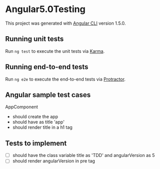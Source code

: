# Angular5.0Testing

This project was generated with [Angular CLI](https://github.com/angular/angular-cli) version 1.5.0.

## Running unit tests

Run `ng test` to execute the unit tests via [Karma](https://karma-runner.github.io).

## Running end-to-end tests

Run `ng e2e` to execute the end-to-end tests via [Protractor](http://www.protractortest.org/).

## Angular sample test cases

AppComponent
* should create the app
* should have as title 'app'
* should render title in a h1 tag

## Tests to implement
- [ ] should have the class variable title as 'TDD' and angularVersion as 5
- [ ] should render angularVersion in pre tag
